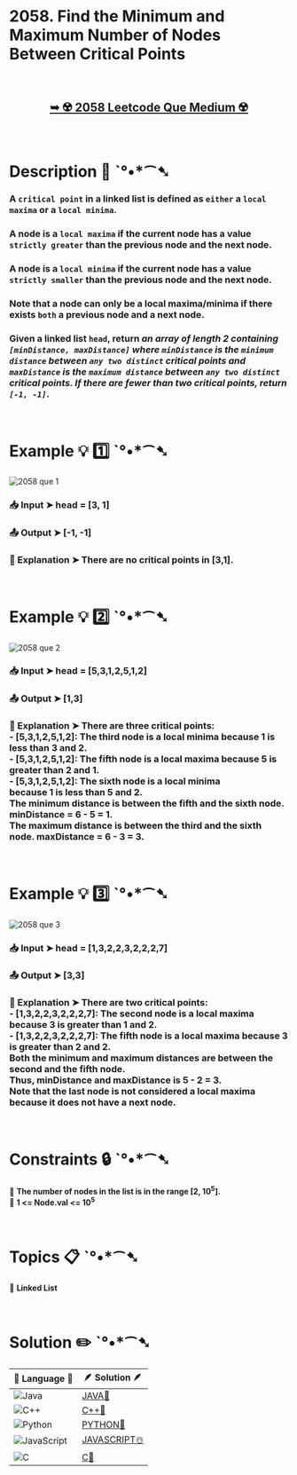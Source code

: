 # 2058. Find the Minimum and Maximum Number of Nodes Between Critical Points

</br>

<h2 align="center"> 

<a href="https://leetcode.com/problems/find-the-minimum-and-maximum-number-of-nodes-between-critical-points/description/?envType=daily-question&envId=2024-07-05"><strong>➥ ☢️ 2058 Leetcode Que Medium ☢️ </strong></a>
</h2>

</br>

# Description 📜 ˋ°•*⁀➷

### A `critical point` in a linked list is defined as `either` a `local maxima` or a `local minima`.

### A node is a `local maxima` if the current node has a value `strictly greater` than the previous node and the next node.

### A node is a `local minima` if the current node has a value `strictly smaller` than the previous node and the next node.

### Note that a node can only be a local maxima/minima if there exists `both` a previous node and a next node.

### Given a linked list `head`, return *an array of length 2 containing `[minDistance, maxDistance]` where `minDistance` is the `minimum distance` between `any two distinct` critical points and `maxDistance` is the `maximum distance` between `any two distinct` critical points. If there are fewer than two critical points, return `[-1, -1]`*.



</br>

# Example 💡 1️⃣ ˋ°•*⁀➷

![2058 que 1](https://github.com/Prakhar-002/LEETCODE/assets/136890202/af2aae7c-fbfc-4680-90c9-2660c710c449)

  ### 📥 Input  ➤ head = [3, 1]

  ### 📤 Output  ➤ [-1, -1]

  ### 🔦 Explanation  ➤ There are no critical points in [3,1].

</br>

# Example 💡 2️⃣ ˋ°•*⁀➷

![2058 que 2](https://github.com/Prakhar-002/LEETCODE/assets/136890202/e571e58d-af16-4472-bd74-67c3be0742cc)

  ### 📥 Input ➤ head = [5,3,1,2,5,1,2]

  ### 📤 Output  ➤ [1,3]

  ### 🔦 Explanation ➤ There are three critical points:</br> - [5,3,1,2,5,1,2]: The third node is a local minima because 1 is less than 3 and 2.</br> - [5,3,1,2,5,1,2]: The fifth node is a local maxima because 5 is greater than 2 and 1.</br> - [5,3,1,2,5,1,2]: The sixth node is a local minima</br> because 1 is less than 5 and 2.</br> The minimum distance is between the fifth and the sixth node. minDistance = 6 - 5 = 1.</br> The maximum distance is between the third and the sixth node. maxDistance = 6 - 3 = 3.


</br>

# Example 💡 3️⃣ ˋ°•*⁀➷

![2058 que 3](https://github.com/Prakhar-002/LEETCODE/assets/136890202/02eaed07-89c8-4602-8ca4-739a197f956d)

  ### 📥 Input ➤ head = [1,3,2,2,3,2,2,2,7]

  ### 📤 Output  ➤ [3,3]

  ### 🔦 Explanation  ➤ There are two critical points:</br> - [1,3,2,2,3,2,2,2,7]: The second node is a local maxima because 3 is greater than 1 and 2.</br> - [1,3,2,2,3,2,2,2,7]: The fifth node is a local maxima because 3 is greater than 2 and 2.</br> Both the minimum and maximum distances are between the second and the fifth node.</br> Thus, minDistance and maxDistance is 5 - 2 = 3.</br> Note that the last node is not considered a local maxima because it does not have a next node.

</br>

# Constraints 🔒 ˋ°•*⁀➷

🔹 **The number of nodes in the list is in the range [2, 10<sup>5</sup>].** </br>
🔹 **1 <= Node.val <= 10<sup>5</sup>** </br>

</br>

# Topics 📋 ˋ°•*⁀➷

🔸 **Linked List**  </br> 


</br>

# Solution ✏️ ˋ°•*⁀➷

| 📒 Language 📒  | 🪶 Solution 🪶 | 
| ------------- | ------------- |
|  ![Java](https://img.shields.io/badge/java-%23ED8B00.svg?style=for-the-badge&logo=openjdk&logoColor=white)  | [JAVA🍁](https://github.com/Prakhar-002/LEETCODE/blob/main/%F0%9F%93%9C%20Daily%20Challange%20%F0%9F%92%A1/07%20July%20%20%F0%9F%8F%96%EF%B8%8F%202024/05%20-%2007%20-%202024%20---%202058.%20Find%20the%20Minimum%20and%20Maximum%20Number%20of%20Nodes%20Between%20Critical%20Points%20%E2%98%83%EF%B8%8F%20%F0%9F%8D%81%20%F0%9F%8D%B0%20%F0%9F%8E%B2%20%F0%9F%92%96/%F0%9F%8D%81JAVA-2058-FindTheMinAndMaxNoOfNodesBtwCriticalPoints.java) |
|  ![C++](https://img.shields.io/badge/c++-%2300599C.svg?style=for-the-badge&logo=c%2B%2B&logoColor=white)  | [C++🎲](https://github.com/Prakhar-002/LEETCODE/blob/main/%F0%9F%93%9C%20Daily%20Challange%20%F0%9F%92%A1/07%20July%20%20%F0%9F%8F%96%EF%B8%8F%202024/05%20-%2007%20-%202024%20---%202058.%20Find%20the%20Minimum%20and%20Maximum%20Number%20of%20Nodes%20Between%20Critical%20Points%20%E2%98%83%EF%B8%8F%20%F0%9F%8D%81%20%F0%9F%8D%B0%20%F0%9F%8E%B2%20%F0%9F%92%96/%F0%9F%8E%B2CPP-2058-FindTheMinAndMaxNoOfNodesBtwCriticalPoints.cpp)  |
|  ![Python](https://img.shields.io/badge/python-3670A0?style=for-the-badge&logo=python&logoColor=ffdd54)    | [PYTHON🍰](https://github.com/Prakhar-002/LEETCODE/blob/main/%F0%9F%93%9C%20Daily%20Challange%20%F0%9F%92%A1/07%20July%20%20%F0%9F%8F%96%EF%B8%8F%202024/05%20-%2007%20-%202024%20---%202058.%20Find%20the%20Minimum%20and%20Maximum%20Number%20of%20Nodes%20Between%20Critical%20Points%20%E2%98%83%EF%B8%8F%20%F0%9F%8D%81%20%F0%9F%8D%B0%20%F0%9F%8E%B2%20%F0%9F%92%96/%F0%9F%8D%B0PYTHON-2058-FindTheMinAndMaxNoOfNodesBtwCriticalPoints.py) |
| ![JavaScript](https://img.shields.io/badge/javascript-%23323330.svg?style=for-the-badge&logo=javascript&logoColor=%23F7DF1E)   | [JAVASCRIPT☃️](https://github.com/Prakhar-002/LEETCODE/blob/main/%F0%9F%93%9C%20Daily%20Challange%20%F0%9F%92%A1/07%20July%20%20%F0%9F%8F%96%EF%B8%8F%202024/05%20-%2007%20-%202024%20---%202058.%20Find%20the%20Minimum%20and%20Maximum%20Number%20of%20Nodes%20Between%20Critical%20Points%20%E2%98%83%EF%B8%8F%20%F0%9F%8D%81%20%F0%9F%8D%B0%20%F0%9F%8E%B2%20%F0%9F%92%96/%E2%98%83%EF%B8%8FJAVASCRIPT-2058-FindTheMinAndMaxNoOfNodesBtwCriticalPoints.js) |
|   ![C](https://img.shields.io/badge/c-%2300599C.svg?style=for-the-badge&logo=c&logoColor=white)   | [C💖](https://github.com/Prakhar-002/LEETCODE/blob/main/%F0%9F%93%9C%20Daily%20Challange%20%F0%9F%92%A1/07%20July%20%20%F0%9F%8F%96%EF%B8%8F%202024/05%20-%2007%20-%202024%20---%202058.%20Find%20the%20Minimum%20and%20Maximum%20Number%20of%20Nodes%20Between%20Critical%20Points%20%E2%98%83%EF%B8%8F%20%F0%9F%8D%81%20%F0%9F%8D%B0%20%F0%9F%8E%B2%20%F0%9F%92%96/%F0%9F%92%96C-2058-FindTheMinAndMaxNoOfNodesBtwCriticalPoints.c)  |

